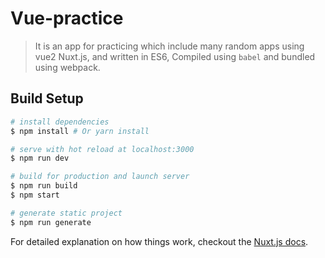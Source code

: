 # Vue-practice

> It is an app for practicing which include many random apps using vue2 Nuxt.js, and written in ES6, Compiled using `babel` and bundled using webpack.

## Build Setup

``` bash
# install dependencies
$ npm install # Or yarn install

# serve with hot reload at localhost:3000
$ npm run dev

# build for production and launch server
$ npm run build
$ npm start

# generate static project
$ npm run generate
```

For detailed explanation on how things work, checkout the [Nuxt.js docs](https://github.com/nuxt/nuxt.js).
